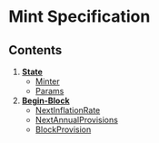 # Mint Specification

## Contents

1. **[State](01_state.md)**
    - [Minter](01_state.md#minter)
    - [Params](01_state.md#params)
2. **[Begin-Block](02_begin_block.md)**
    - [NextInflationRate](02_begin_block.md#nextinflationrate)
    - [NextAnnualProvisions](02_begin_block.md#nextannualprovisions)
    - [BlockProvision](02_begin_block.md#blockprovision)
